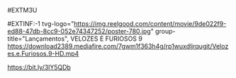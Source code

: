 #EXTM3U

#EXTINF:-1 tvg-logo="https://img.reelgood.com/content/movie/9de022f9-ed88-47db-8cc9-052e74347252/poster-780.jpg"
group-title="Lançamentos", VELOZES E FURIOSOS 9
https://download2389.mediafire.com/7gwm1f363h4g/rp1wuxdljrqugit/Velozes.e.Furiosos.9-HD.mp4

https://bit.ly/3lY5QDb
